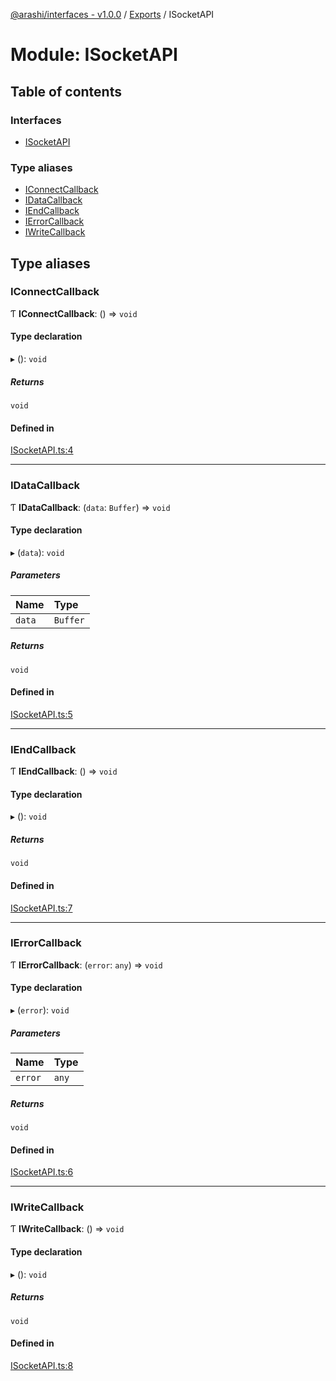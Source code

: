 [@arashi/interfaces - v1.0.0](../README.md) / [Exports](../modules.md) / ISocketAPI

# Module: ISocketAPI

## Table of contents

### Interfaces

- [ISocketAPI](../interfaces/ISocketAPI.ISocketAPI-1.md)

### Type aliases

- [IConnectCallback](ISocketAPI.md#iconnectcallback)
- [IDataCallback](ISocketAPI.md#idatacallback)
- [IEndCallback](ISocketAPI.md#iendcallback)
- [IErrorCallback](ISocketAPI.md#ierrorcallback)
- [IWriteCallback](ISocketAPI.md#iwritecallback)

## Type aliases

### IConnectCallback

Ƭ **IConnectCallback**: () => `void`

#### Type declaration

▸ (): `void`

##### Returns

`void`

#### Defined in

[ISocketAPI.ts:4](https://github.com/arashijs/interfaces/blob/5879487/src/ISocketAPI.ts#L4)

___

### IDataCallback

Ƭ **IDataCallback**: (`data`: `Buffer`) => `void`

#### Type declaration

▸ (`data`): `void`

##### Parameters

| Name | Type |
| :------ | :------ |
| `data` | `Buffer` |

##### Returns

`void`

#### Defined in

[ISocketAPI.ts:5](https://github.com/arashijs/interfaces/blob/5879487/src/ISocketAPI.ts#L5)

___

### IEndCallback

Ƭ **IEndCallback**: () => `void`

#### Type declaration

▸ (): `void`

##### Returns

`void`

#### Defined in

[ISocketAPI.ts:7](https://github.com/arashijs/interfaces/blob/5879487/src/ISocketAPI.ts#L7)

___

### IErrorCallback

Ƭ **IErrorCallback**: (`error`: `any`) => `void`

#### Type declaration

▸ (`error`): `void`

##### Parameters

| Name | Type |
| :------ | :------ |
| `error` | `any` |

##### Returns

`void`

#### Defined in

[ISocketAPI.ts:6](https://github.com/arashijs/interfaces/blob/5879487/src/ISocketAPI.ts#L6)

___

### IWriteCallback

Ƭ **IWriteCallback**: () => `void`

#### Type declaration

▸ (): `void`

##### Returns

`void`

#### Defined in

[ISocketAPI.ts:8](https://github.com/arashijs/interfaces/blob/5879487/src/ISocketAPI.ts#L8)
